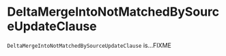 # DeltaMergeIntoNotMatchedBySourceUpdateClause

`DeltaMergeIntoNotMatchedBySourceUpdateClause` is...FIXME
